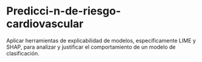 # Predicci-n-de-riesgo-cardiovascular
Aplicar herramientas de explicabilidad de modelos, específicamente LIME y SHAP, para analizar y justificar el comportamiento de un modelo de clasificación.
